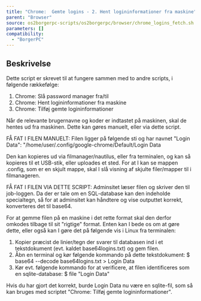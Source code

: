 ```yaml
---
title: "Chrome:  Gemte logins - 2. Hent logininformationer fra maskine"
parent: "Browser"
source: os2borgerpc-scripts/os2borgerpc/browser/chrome_logins_fetch.sh
parameters: []
compatibility:
  - "BorgerPC"
---
```


## Beskrivelse
Dette script er skrevet til at fungere sammen med to andre scripts, i følgende rækkefølge:
1. Chrome: Slå password manager fra/til
2. Chrome: Hent logininformationer fra maskine
3. Chrome: Tilføj gemte logininformationer

Når de relevante brugernavne og koder er indtastet på maskinen, skal de hentes ud fra maskinen.
Dette kan gøres manuelt, eller via dette script.

FÅ FAT I FILEN MANUELT:
Filen ligger på følgende sti og har navnet "Login Data":
"/home/user/.config/google-chrome/Default/Login Data

Den kan kopieres ud via filmanager/nautilus, eller fra terminalen, og kan så kopieres til et USB-stik, eller uploades et sted.
For at I kan se mappen .config, som er en skjult mappe, skal I slå visning af skjulte filer/mapper til i filmanageren.

FÅ FAT I FILEN VIA DETTE SCRIPT:
Adminsitet læser filen og skriver den til job-loggen. Da der er tale om en SQL-database kan den indeholde specialtegn, så for at adminsitet kan håndtere og vise outputtet korrekt, konverteres det til base64.

For at gemme filen på en maskine i det rette format skal den derfor omkodes tilbage til sit "rigtige" format.
Enten kan I bede os om at gøre dette, eller også kan I gøre det på følgende vis i Linux fra terminalen:

1. Kopier præcist de linier/tegn der svarer til databasen ind i et tekstdokument (evt. kaldet base64logins.txt) og gem filen.
2. Åbn en terminal og kør følgende kommando på dette tekstdokument:
    $ base64 --decode base64logins.txt > Login Data
3. Kør evt. følgende kommando for at verificere, at filen identificeres som en sqlite-database:
    $ file "Login Data"

Hvis du har gjort det korrekt, burde Login Data nu være en sqlite-fil, som så kan bruges med scriptet "Chrome: Tilføj gemte logininformationer".